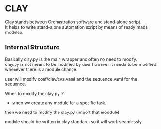 # CLAY

Clay stands between Orchastration software and stand-alone script.  
It helps to write stand-alone automation script by means of ready made modules.

## Internal Structure

Basically clay.py is the main wrapper and often no need to modify.  
clay.py is not meant to be modified by user however it needs to be modified whenever there is a module change.

user will modify conf/clay/xyz.yaml 
and the sequence.yaml for the sequence.

When to modify the clay.py .?

- when we create any module for a specific task.

then we need to modify the clay.py (import that moddule)

module should be written in clay standard. so it will work seamlessly.


